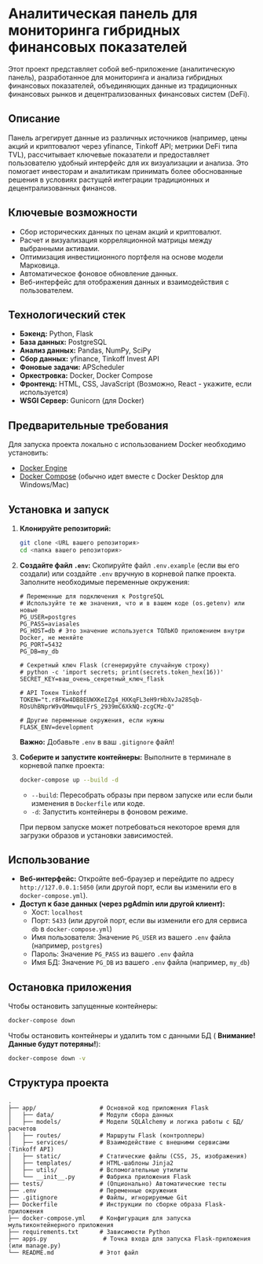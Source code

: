 # Аналитическая панель для мониторинга гибридных финансовых показателей

Этот проект представляет собой веб-приложение (аналитическую панель), разработанное для мониторинга и анализа гибридных финансовых показателей, объединяющих данные из традиционных финансовых рынков и децентрализованных финансовых систем (DeFi).

## Описание

Панель агрегирует данные из различных источников (например, цены акций и криптовалют через yfinance, Tinkoff API; метрики DeFi типа TVL), рассчитывает ключевые показатели и предоставляет пользователю удобный интерфейс для их визуализации и анализа. Это помогает инвесторам и аналитикам принимать более обоснованные решения в условиях растущей интеграции традиционных и децентрализованных финансов.

## Ключевые возможности

* Сбор исторических данных по ценам акций и криптовалют.
* Расчет и визуализация корреляционной матрицы между выбранными активами.
* Оптимизация инвестиционного портфеля на основе модели Марковица.
* Автоматическое фоновое обновление данных.
* Веб-интерфейс для отображения данных и взаимодействия с пользователем.

## Технологический стек

* **Бэкенд:** Python, Flask
* **База данных:** PostgreSQL
* **Анализ данных:** Pandas, NumPy, SciPy
* **Сбор данных:** yfinance, Tinkoff Invest API
* **Фоновые задачи:** APScheduler
* **Оркестровка:** Docker, Docker Compose
* **Фронтенд:** HTML, CSS, JavaScript (Возможно, React - укажите, если используется)
* **WSGI Сервер:** Gunicorn (для Docker)

## Предварительные требования

Для запуска проекта локально с использованием Docker необходимо установить:

* [Docker Engine](https://docs.docker.com/engine/install/)
* [Docker Compose](https://docs.docker.com/compose/install/) (обычно идет вместе с Docker Desktop для Windows/Mac)

## Установка и запуск

1.  **Клонируйте репозиторий:**
    ```bash
    git clone <URL вашего репозитория>
    cd <папка вашего репозитория>
    ```

2.  **Создайте файл `.env`:**
    Скопируйте файл `.env.example` (если вы его создали) или создайте `.env` вручную в корневой папке проекта. Заполните необходимые переменные окружения:
    ```dotenv
    # Переменные для подключения к PostgreSQL
    # Используйте те же значения, что и в вашем коде (os.getenv) или новые
    PG_USER=postgres
    PG_PASS=aviasales
    PG_HOST=db # Это значение используется ТОЛЬКО приложением внутри Docker, не меняйте
    PG_PORT=5432
    PG_DB=my_db
    
    # Секретный ключ Flask (сгенерируйте случайную строку)
    # python -c 'import secrets; print(secrets.token_hex(16))'
    SECRET_KEY=ваш_очень_секретный_ключ_flask
    
    # API Токен Tinkoff
    TOKEN="t.r8FKw4DB8EUWXKeIZg4_HXKqFL3eH9rHbXvJa285qb-ROsUhBNprW9vOMmwqulFrS_2939mC6XkNQ-zcgCMz-Q"
    
    # Другие переменные окружения, если нужны
    FLASK_ENV=development
    ```
    **Важно:** Добавьте `.env` в ваш `.gitignore` файл!

3.  **Соберите и запустите контейнеры:**
    Выполните в терминале в корневой папке проекта:
    ```bash
    docker-compose up --build -d
    ```
    * `--build`: Пересобрать образы при первом запуске или если были изменения в `Dockerfile` или коде.
    * `-d`: Запустить контейнеры в фоновом режиме.

    При первом запуске может потребоваться некоторое время для загрузки образов и установки зависимостей.

## Использование

* **Веб-интерфейс:** Откройте веб-браузер и перейдите по адресу `http://127.0.0.1:5050` (или другой порт, если вы изменили его в `docker-compose.yml`).
* **Доступ к базе данных (через pgAdmin или другой клиент):**
    * Хост: `localhost`
    * Порт: `5433` (или другой порт, если вы изменили его для сервиса `db` в `docker-compose.yml`)
    * Имя пользователя: Значение `PG_USER` из вашего `.env` файла (например, `postgres`)
    * Пароль: Значение `PG_PASS` из вашего `.env` файла
    * Имя БД: Значение `PG_DB` из вашего `.env` файла (например, `my_db`)

## Остановка приложения

Чтобы остановить запущенные контейнеры:

```bash
docker-compose down
```

Чтобы остановить контейнеры и удалить том с данными БД ( **Внимание! Данные будут потеряны!**):

```bash
docker-compose down -v
```

## Структура проекта

```
.
├── app/                  # Основной код приложения Flask
│   ├── data/             # Модули сбора данных
│   ├── models/           # Модели SQLAlchemy и логика работы с БД/расчетов
│   ├── routes/           # Маршруты Flask (контроллеры)
│   ├── services/         # Взаимодействие с внешними сервисами (Tinkoff API)
│   ├── static/           # Статические файлы (CSS, JS, изображения)
│   ├── templates/        # HTML-шаблоны Jinja2
│   ├── utils/            # Вспомогательные утилиты
│   └── __init__.py       # Фабрика приложения Flask
├── tests/                # (Опционально) Автоматические тесты
├── .env                  # Переменные окружения
├── .gitignore            # Файлы, игнорируемые Git
├── Dockerfile            # Инструкции по сборке образа Flask-приложения
├── docker-compose.yml    # Конфигурация для запуска мультиконтейнерного приложения
├── requirements.txt      # Зависимости Python
├── apps.py                # Точка входа для запуска Flask-приложения (или manage.py)
└── README.md             # Этот файл
```

